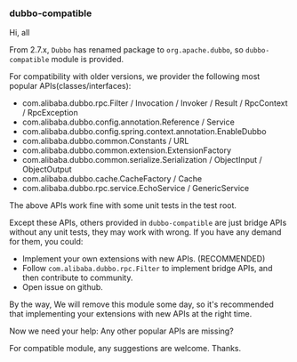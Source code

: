 ### dubbo-compatible

Hi, all

From 2.7.x, `Dubbo` has renamed package to `org.apache.dubbo`, so `dubbo-compatible` module is provided.

For compatibility with older versions, we provider the following most popular APIs(classes/interfaces):

* com.alibaba.dubbo.rpc.Filter / Invocation / Invoker / Result / RpcContext / RpcException
* com.alibaba.dubbo.config.annotation.Reference / Service
* com.alibaba.dubbo.config.spring.context.annotation.EnableDubbo
* com.alibaba.dubbo.common.Constants / URL
* com.alibaba.dubbo.common.extension.ExtensionFactory
* com.alibaba.dubbo.common.serialize.Serialization / ObjectInput / ObjectOutput
* com.alibaba.dubbo.cache.CacheFactory / Cache
* com.alibaba.dubbo.rpc.service.EchoService / GenericService

The above APIs work fine with some unit tests in the test root.

Except these APIs, others provided in `dubbo-compatible` are just bridge APIs without any unit tests, they may work with
wrong. If you have any demand for them, you could:

* Implement your own extensions with new APIs. (RECOMMENDED)
* Follow `com.alibaba.dubbo.rpc.Filter` to implement bridge APIs, and then contribute to community.
* Open issue on github.

By the way, We will remove this module some day, so it's recommended that implementing your extensions with new APIs at
the right time.

Now we need your help: Any other popular APIs are missing?

For compatible module, any suggestions are welcome. Thanks.